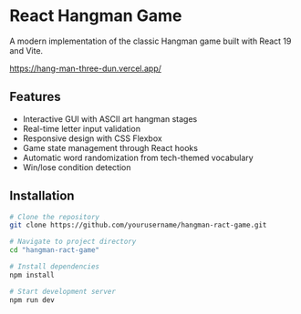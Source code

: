 # React Hangman Game

A modern implementation of the classic Hangman game built with React 19 and Vite.

https://hang-man-three-dun.vercel.app/

## Features
- Interactive GUI with ASCII art hangman stages
- Real-time letter input validation
- Responsive design with CSS Flexbox
- Game state management through React hooks
- Automatic word randomization from tech-themed vocabulary
- Win/lose condition detection

## Installation
```bash
# Clone the repository
git clone https://github.com/yourusername/hangman-ract-game.git

# Navigate to project directory
cd "hangman-ract-game"

# Install dependencies
npm install

# Start development server
npm run dev
```
